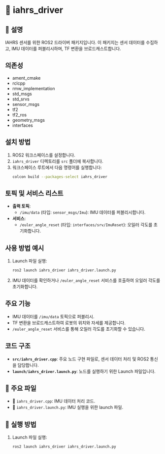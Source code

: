 # 🧭 iahrs_driver

## 📖 설명
IAHRS 센서를 위한 ROS2 드라이버 패키지입니다. 이 패키지는 센서 데이터를 수집하고, IMU 데이터를 퍼블리시하며, TF 변환을 브로드캐스트합니다.

## 의존성
- ament_cmake
- rclcpp
- rmw_implementation
- std_msgs
- std_srvs
- sensor_msgs
- tf2
- tf2_ros
- geometry_msgs
- interfaces

## 설치 방법
1. ROS2 워크스페이스를 설정합니다.
2. `iahrs_driver` 디렉토리를 `src` 폴더에 복사합니다.
3. 워크스페이스 루트에서 다음 명령어를 실행합니다:
   ```bash
   colcon build --packages-select iahrs_driver
   ```

## 토픽 및 서비스 리스트
- **출력 토픽**:
  - `/imu/data` (타입: `sensor_msgs/Imu`): IMU 데이터를 퍼블리시합니다.
- **서비스**:
  - `/euler_angle_reset` (타입: `interfaces/srv/ImuReset`): 오일러 각도를 초기화합니다.

## 사용 방법 예시
1. Launch 파일 실행:
   ```bash
   ros2 launch iahrs_driver iahrs_driver.launch.py
   ```
2. IMU 데이터를 확인하거나 `/euler_angle_reset` 서비스를 호출하여 오일러 각도를 초기화합니다.

## 주요 기능
- IMU 데이터를 `/imu/data` 토픽으로 퍼블리시.
- TF 변환을 브로드캐스트하여 로봇의 위치와 자세를 제공합니다.
- `/euler_angle_reset` 서비스를 통해 오일러 각도를 초기화할 수 있습니다.

## 코드 구조
- **`src/iahrs_driver.cpp`**: 주요 노드 구현 파일로, 센서 데이터 처리 및 ROS2 통신을 담당합니다.
- **`launch/iahrs_driver.launch.py`**: 노드를 실행하기 위한 Launch 파일입니다.

## 📂 주요 파일
- 📄 `iahrs_driver.cpp`: IMU 데이터 처리 코드.
- 🚀 `iahrs_driver.launch.py`: IMU 실행을 위한 launch 파일.

## 🚀 실행 방법
1. Launch 파일 실행:
   ```bash
   ros2 launch iahrs_driver iahrs_driver.launch.py
   ```
